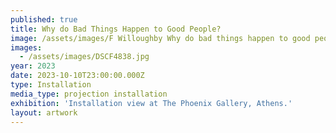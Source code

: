 ```yaml
---
published: true
title: Why do Bad Things Happen to Good People?
image: /assets/images/F Willoughby Why do bad things happen to good people.jpg
images:
  - /assets/images/DSCF4838.jpg
year: 2023
date: 2023-10-10T23:00:00.000Z
type: Installation
media_type: projection installation
exhibition: 'Installation view at The Phoenix Gallery, Athens.'
layout: artwork
---
```


